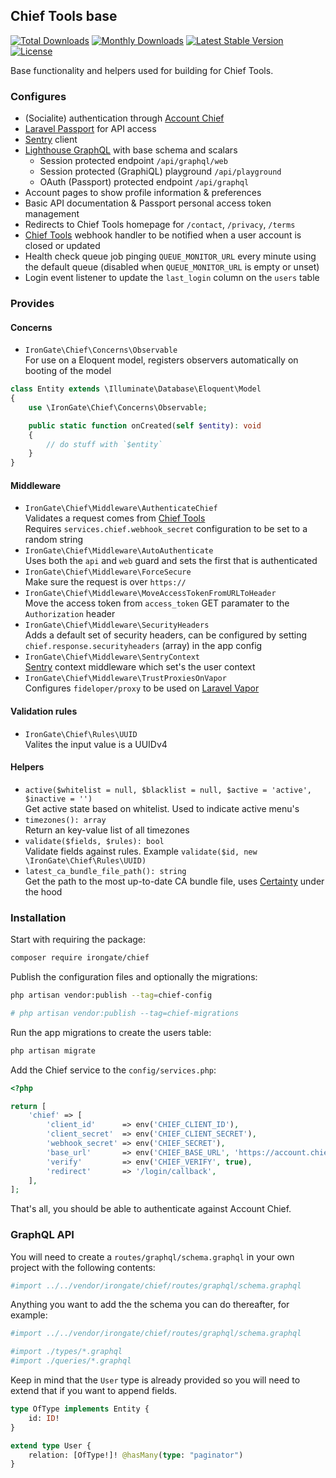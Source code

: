 ## Chief Tools base

[![Total Downloads](https://poser.pugx.org/irongate/chief/downloads)](https://packagist.org/packages/irongate/chief)
[![Monthly Downloads](https://poser.pugx.org/irongate/chief/d/monthly)](https://packagist.org/packages/irongate/chief)
[![Latest Stable Version](https://poser.pugx.org/irongate/chief/v/stable)](https://packagist.org/packages/irongate/chief)
[![License](https://poser.pugx.org/irongate/chief/license)](https://packagist.org/packages/irongate/chief)

Base functionality and helpers used for building for Chief Tools.

### Configures

- (Socialite) authentication through [Account Chief](https://account.chief.app/)
- [Laravel Passport](https://laravel.com/docs/6.x/passport) for API access
- [Sentry](https://docs.sentry.io/platforms/php/laravel/) client
- [Lighthouse GraphQL](https://lighthouse-php.com/) with base schema and scalars
    - Session protected endpoint `/api/graphql/web`
    - Session protected (GraphiQL) playground `/api/playground`
    - OAuth (Passport) protected endpoint `/api/graphql`
- Account pages to show profile information & preferences
- Basic API documentation & Passport personal access token management
- Redirects to Chief Tools homepage for `/contact`, `/privacy`, `/terms`
- [Chief Tools](https://chief.app/) webhook handler to be notified when a user account is closed or updated
- Health check queue job pinging `QUEUE_MONITOR_URL` every minute using the default queue (disabled when `QUEUE_MONITOR_URL` is empty or unset)
- Login event listener to update the `last_login` column on the `users` table

### Provides

#### Concerns

- `IronGate\Chief\Concerns\Observable`
<br>For use on a Eloquent model, registers observers automatically on booting of the model

```php
class Entity extends \Illuminate\Database\Eloquent\Model
{
    use \IronGate\Chief\Concerns\Observable;

    public static function onCreated(self $entity): void
    {
        // do stuff with `$entity`
    }
}
```

#### Middleware

- `IronGate\Chief\Middleware\AuthenticateChief`
<br>Validates a request comes from [Chief Tools](https://chief.app/)
<br>Requires `services.chief.webhook_secret` configuration to be set to a random string
- `IronGate\Chief\Middleware\AutoAuthenticate`
<br>Uses both the `api` and `web` guard and sets the first that is authenticated
- `IronGate\Chief\Middleware\ForceSecure`
<br>Make sure the request is over `https://`
- `IronGate\Chief\Middleware\MoveAccessTokenFromURLToHeader`
<br>Move the access token from `access_token` GET paramater to the `Authorization` header
- `IronGate\Chief\Middleware\SecurityHeaders`
<br>Adds a default set of security headers, can be configured by setting `chief.response.securityheaders` (array) in the app config
- `IronGate\Chief\Middleware\SentryContext`
<br>[Sentry](https://docs.sentry.io/platforms/php/) context middleware which set's the user context
- `IronGate\Chief\Middleware\TrustProxiesOnVapor`
<br>Configures `fideloper/proxy` to be used on [Laravel Vapor](https://vapor.laravel.com/)

#### Validation rules

- `IronGate\Chief\Rules\UUID`
<br>Valites the input value is a UUIDv4

#### Helpers

- `active($whitelist = null, $blacklist = null, $active = 'active', $inactive = '')`
<br>Get active state based on whitelist. Used to indicate active menu's
- `timezones(): array`
<br>Return an key-value list of all timezones
- `validate($fields, $rules): bool`
<br>Validate fields against rules. Example `validate($id, new \IronGate\Chief\Rules\UUID)`
- `latest_ca_bundle_file_path(): string`
<br>Get the path to the most up-to-date CA bundle file, uses [Certainty](https://github.com/paragonie/certainty) under the hood

### Installation

Start with requiring the package:

```bash
composer require irongate/chief
```

Publish the configuration files and optionally the migrations:

```bash
php artisan vendor:publish --tag=chief-config

# php artisan vendor:publish --tag=chief-migrations
```

Run the app migrations to create the users table:

```bash
php artisan migrate
```

Add the Chief service to the `config/services.php`:

```php
<?php

return [
    'chief' => [
        'client_id'      => env('CHIEF_CLIENT_ID'),
        'client_secret'  => env('CHIEF_CLIENT_SECRET'),
        'webhook_secret' => env('CHIEF_SECRET'),
        'base_url'       => env('CHIEF_BASE_URL', 'https://account.chief.app'),
        'verify'         => env('CHIEF_VERIFY', true),
        'redirect'       => '/login/callback',
    ],
];
```

That's all, you should be able to authenticate against Account Chief.

### GraphQL API

You will need to create a `routes/graphql/schema.graphql` in your own project with the following contents:

```graphql
#import ../../vendor/irongate/chief/routes/graphql/schema.graphql
```

Anything you want to add the the schema you can do thereafter, for example:

```graphql
#import ../../vendor/irongate/chief/routes/graphql/schema.graphql

#import ./types/*.graphql
#import ./queries/*.graphql
```

Keep in mind that the `User` type is already provided so you will need to extend that if you want to append fields.

```graphql
type OfType implements Entity {
    id: ID!
}

extend type User {
    relation: [OfType!]! @hasMany(type: "paginator")
}
```
